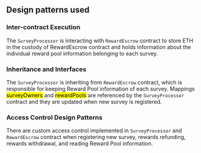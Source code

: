 ## Design patterns used

### Inter-contract Execution

The ```SurveyProcessor``` is interacting with ```RewardEscrow``` contract to store ETH in the custody of RewardEscrow contract and holds information about the individual reward pool information belonging to each survey.

### Inheritance and Interfaces

The ```SurveyProcessor``` is inheriting from ```RewardEscrow``` contract, which is responsible for keeping Reward Pool information of each survey. Mappings <mark>surveyOwners</mark> and <mark>rewardPools</mark> are referenced by the ```SurveyProcessor``` contract and they are updated when new survey is registered.

### Access Control Design Patterns

There are custom access control implemented in ```SurveyProcessor``` and ```RewardEscrow``` contract when registering new survey, rewards refunding, rewards withdrawal, and reading Reward Pool information.